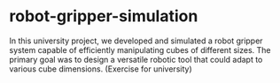 # robot-gripper-simulation
In this university project, we developed and simulated a robot gripper system capable of efficiently manipulating cubes of different sizes. The primary goal was to design a versatile robotic tool that could adapt to various cube dimensions. (Exercise for university)
